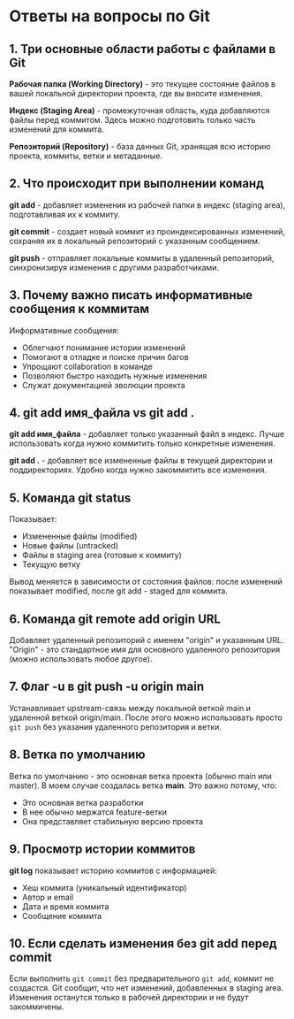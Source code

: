 # Ответы на вопросы по Git

## 1. Три основные области работы с файлами в Git

**Рабочая папка (Working Directory)** - это текущее состояние файлов в вашей локальной директории проекта, где вы вносите изменения.

**Индекс (Staging Area)** - промежуточная область, куда добавляются файлы перед коммитом. Здесь можно подготовить только часть изменений для коммита.

**Репозиторий (Repository)** - база данных Git, хранящая всю историю проекта, коммиты, ветки и метаданные.

## 2. Что происходит при выполнении команд

**git add** - добавляет изменения из рабочей папки в индекс (staging area), подготавливая их к коммиту.

**git commit** - создает новый коммит из проиндексированных изменений, сохраняя их в локальный репозиторий с указанным сообщением.

**git push** - отправляет локальные коммиты в удаленный репозиторий, синхронизируя изменения с другими разработчиками.

## 3. Почему важно писать информативные сообщения к коммитам

Информативные сообщения:
- Облегчают понимание истории изменений
- Помогают в отладке и поиске причин багов
- Упрощают collaboration в команде
- Позволяют быстро находить нужные изменения
- Служат документацией эволюции проекта

## 4. git add имя_файла vs git add .

**git add имя_файла** - добавляет только указанный файл в индекс. Лучше использовать когда нужно коммитить только конкретные изменения.

**git add .** - добавляет все измененные файлы в текущей директории и поддиректориях. Удобно когда нужно закоммитить все изменения.

## 5. Команда git status

Показывает:
- Измененные файлы (modified)
- Новые файлы (untracked)
- Файлы в staging area (готовые к коммиту)
- Текущую ветку

Вывод меняется в зависимости от состояния файлов: после изменений показывает modified, после git add - staged для коммита.

## 6. Команда git remote add origin URL

Добавляет удаленный репозиторий с именем "origin" и указанным URL. "Origin" - это стандартное имя для основного удаленного репозитория (можно использовать любое другое).

## 7. Флаг -u в git push -u origin main

Устанавливает upstream-связь между локальной веткой main и удаленной веткой origin/main. После этого можно использовать просто `git push` без указания удаленного репозитория и ветки.

## 8. Ветка по умолчанию

Ветка по умолчанию - это основная ветка проекта (обычно main или master). В моем случае создалась ветка **main**. Это важно потому, что:
- Это основная ветка разработки
- В нее обычно мержатся feature-ветки
- Она представляет стабильную версию проекта

## 9. Просмотр истории коммитов

**git log** показывает историю коммитов с информацией:
- Хеш коммита (уникальный идентификатор)
- Автор и email
- Дата и время коммита
- Сообщение коммита

## 10. Если сделать изменения без git add перед commit

Если выполнить `git commit` без предварительного `git add`, коммит не создастся. Git сообщит, что нет изменений, добавленных в staging area. Изменения останутся только в рабочей директории и не будут закоммичены.
